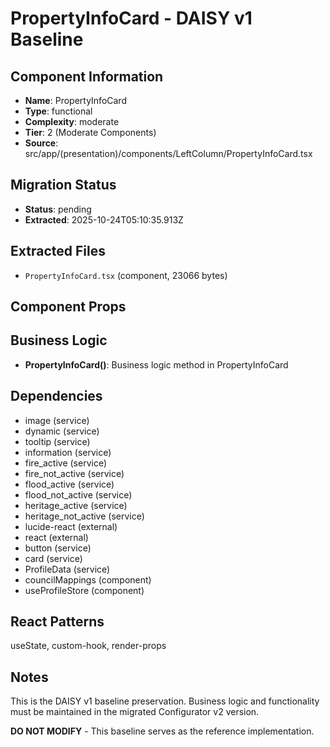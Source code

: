 # PropertyInfoCard - DAISY v1 Baseline

## Component Information

- **Name**: PropertyInfoCard
- **Type**: functional
- **Complexity**: moderate
- **Tier**: 2 (Moderate Components)
- **Source**: src/app/(presentation)/components/LeftColumn/PropertyInfoCard.tsx

## Migration Status

- **Status**: pending
- **Extracted**: 2025-10-24T05:10:35.913Z

## Extracted Files

- `PropertyInfoCard.tsx` (component, 23066 bytes)

## Component Props



## Business Logic

- **PropertyInfoCard()**: Business logic method in PropertyInfoCard

## Dependencies

- image (service)
- dynamic (service)
- tooltip (service)
- information (service)
- fire_active (service)
- fire_not_active (service)
- flood_active (service)
- flood_not_active (service)
- heritage_active (service)
- heritage_not_active (service)
- lucide-react (external)
- react (external)
- button (service)
- card (service)
- ProfileData (service)
- councilMappings (component)
- useProfileStore (component)

## React Patterns

useState, custom-hook, render-props

## Notes

This is the DAISY v1 baseline preservation. Business logic and functionality
must be maintained in the migrated Configurator v2 version.

**DO NOT MODIFY** - This baseline serves as the reference implementation.
